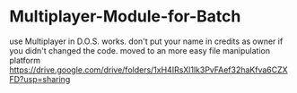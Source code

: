 # Multiplayer-Module-for-Batch
use Multiplayer in D.O.S.
works.
don't put your name in credits as owner if you didn't changed the code.
moved to an more easy file manipulation platform
https://drive.google.com/drive/folders/1xH4IRsXl1lk3PvFAef32haKfva6CZXFD?usp=sharing
